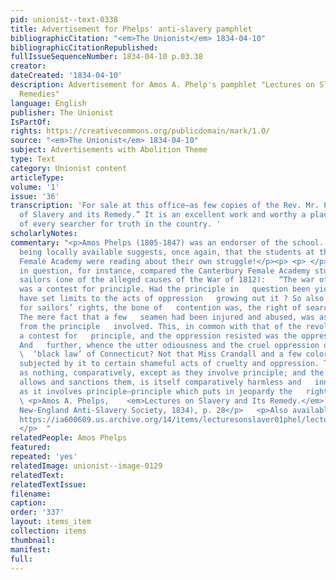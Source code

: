 ```yaml
---
pid: unionist--text-0338
title: Advertisement for Phelps' anti-slavery pamphlet
bibliographicCitation: "<em>The Unionist</em> 1834-04-10"
bibliographicCitationRepublished: 
fullIssueSequenceNumber: 1834-04-10 p.03.38
creator: 
dateCreated: '1834-04-10'
description: Advertisement for Amos A. Phelp's pamphlet "Lectures on Slavery and Its
  Remedies"
language: English
publisher: The Unionist
IsPartOf: 
rights: https://creativecommons.org/publicdomain/mark/1.0/
source: "<em>The Unionist</em> 1834-04-10"
subject: Advertisements with Abolition Theme
type: Text
category: Unionist content
articleType: 
volume: '1'
issue: '36'
transcription: 'For sale at this office—as few copies of the Rev. Mr. Phelps’ “Lectures
  of Slavery and its Remedy.” It is an excellent work and worthy a place in the Library
  of every searcher for truth in the country. '
scholarlyNotes: 
commentary: "<p>Amos Phelps (1805-1847) was an endorser of the school. His pamphlet
  being locally available suggests, once again, that the students at the Canterbury
  Female Academy were reading about their own struggle!</p><p> <p> </p> <p>The pamphlet
  in question, for instance, compared the Canterbury Female Academy students to impressed
  sailors (one of the alleged causes of the War of 1812):   “The war of the revolution
  was a contest for principle. Had the principle in   question been yielded, who could
  have set limits to the acts of oppression   growing out it ? So also in our war
  for sailors’ rights, the bone of   contention was, the right of search and impressment.
  The mere fact that a few   seamen had been injured and abused, was as nothing, aside
  from the principle   involved. This, in common with that of the revolution, was
  a contest for   principle, and the oppression resisted was the oppression of principle.
  And   further, whence the utter odiousness and the cruel oppression of the far-famed
  \  ‘black law’ of Connecticut? Not that Miss Crandall and a few colored Misses   are
  subjected by it to certain shameful acts of cruelty and oppression. These   are
  as nothing, comparatively, except as they involve principle; and the law,   which
  allows and sanctions them, is itself comparatively harmless and   innocent, except
  as it involves principle—principle which puts in jeopardy the   rights of thousands.</p>
  \ <p>Amos A. Phelps,    <em>Lectures on Slavery and Its Remedy.</em>   (Boston:
  New-England Anti-Slavery Society, 1834), p. 28</p>   <p>Also available online here:
  https://ia600609.us.archive.org/14/items/lecturesonslaver01phel/lecturesonslaver01phel.pdf
  </p>  "
relatedPeople: Amos Phelps
featured: 
repeated: 'yes'
relatedImage: unionist--image-0129
relatedText: 
relatedTextIssue: 
filename: 
caption: 
order: '337'
layout: items_item
collection: items
thumbnail: 
manifest: 
full: 
---
```

